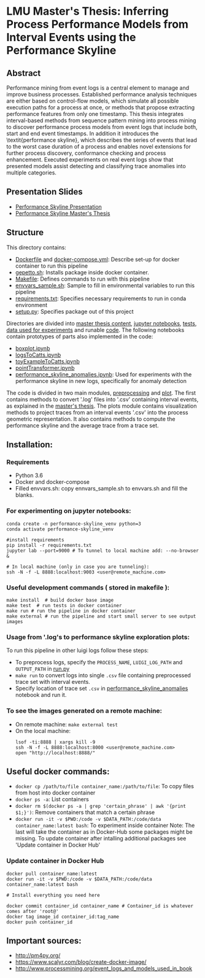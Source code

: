 # LMU Master's Thesis: Inferring Process Performance Models from Interval Events using the Performance Skyline

## Abstract
Performance mining from event logs is a central element to manage and improve business processes.
Established performance analysis techniques are either based on control-flow models, which simulate
all possible execution paths for a process at once, or methods that propose extracting performance
features from only one timestamp. This thesis integrates interval-based methods from sequence pattern
mining into process mining to discover performance process models from event logs that include both,
start and end event timestamps. In addition it introduces the \textit{performance skyline}, which
describes the series of events that lead to the worst case duration of a process and  enables novel
extensions for further process discovery, conformance checking and process enhancement. Executed
experiments on real event logs show that presented models assist detecting and classifying trace
anomalies into multiple categories.

## Presentation Slides
* [Performance Skyline Presentation](master_thesis/Inferring_Process_Performance%20Models%20from_Interval_Events_using_the_Performance_Skyline.pdf)
* [Performance Skyline Master's Thesis](master_thesis/Performance_Skyline_Andrea_Maldonado.pdf)

## Structure
This directory contains:
- [Dockerfile]() and [docker-compose.yml](): Describe set-up for docker container to run this pipeline
- [gepetto.sh](): Installs package inside docker container.
- [Makefile](): Defines commands to run with this pipeline
- [envvars_sample.sh](): Sample to fill in environmental variables to run this pipeline
- [requirements.txt](): Specifies necessary requirements to run in conda environment
- [setup.py](): Specifies package out of this project

Directories are divided into [master thesis content](master_thesis/), [jupyter notebooks](notebooks/), [tests](tests/), [data used for experiments](data/) and runable [code](processmining/).
The following notebooks contain prototypes of parts also implemented in the code: 
- [boxplot.ipynb](notebooks/boxplot.ipynb)
- [logsToCatts.ipynb](notebooks/logsToCatts.ipynb)
- [toyExampleToCatts.ipynb](notebooks/toyExampleToCatts.ipynb)
- [pointTransformer.ipynb](notebooks/pointTransformer.ipynb)
- [performance_skyline_anomalies.ipynb](notebooks/performance_skyline_anomalies.ipynb): Used for experiments with the performance skyline  in new logs, specifically for anomaly detection 

The code is divided in two main modules, [preprocessing](processmining/preprocessing) and [plot](processmining/plot). The first contains methods to convert '.log' files into '.csv' containing interval events, as explained in the [master's thesis](master_thesis/Performance_Skyline_Andrea_Maldonado.pdf).
The plots module contains visualization methods to project traces from an interval events '.csv' into the process geometric representation. It also contains methods to compute the performance skyline and the average trace from a trace set.


## Installation:
### Requirements
- Python 3.6
- Docker and docker-compose
- Filled envvars.sh: copy ennvars_sample.sh to envvars.sh and fill the blanks.

### For experimenting on jupyter notebooks:
```
conda create -n performance-skyline_venv python=3
conda activate performance-skyline_venv

#install requirements
pip install -r requirements.txt
jupyter lab --port=9000 # To tunnel to local machine add: --no-browser &

# In local machine (only in case you are tunneling): 
ssh -N -f -L 8888:localhost:9003 <user@remote_machine.com>
```

### Useful development commands ( stored in makefile ):
```
make install  # build docker base image
make test  # run tests in docker container
make run # run the pipeline in docker container
make external # run the pipeline and start small server to see output images
```

### Usage from '.log's to performance skyline exploration plots: 
To run this pipeline in other luigi logs follow these steps: 
- To preprocess logs, specify the `PROCESS_NAME`, `LUIGI_LOG_PATH` and `OUTPUT_PATH` in [run.py](processmining/run.py)
- `make run` to convert logs into single `.csv` file containing preprocessed trace set with interval events.
- Specify location of trace set `.csv` in [performance_skyline_anomalies](notebooks/performance_skyline_anomalies.ipybn) notebook and run it.
### To see the images generated on a remote machine: 
- On remote machine: `make external test`
- On the local machine:
	```
	lsof -ti:8888 | xargs kill -9
	ssh -N -f -L 8888:localhost:8000 <user@remote_machine.com>
	open "http://localhost:8888/"
	```


## Useful docker commands: 
- `docker cp /path/to/file container_name:/path/to/file`: To copy files from host into docker container
- `docker ps -a`: List containers
- `docker rm $(docker ps -a | grep 'certain_phrase' | awk '{print $1;}')`: Remove containers that match a certain phrase
- `docker run -it -v $PWD:/code -v $DATA_PATH:/code/data container_name:latest bash`: To experiment inside container
	Note: The last will take the container as in Docker-Hub some packages might be missing.
	To update container after intalling additional packages  see 'Update container in Docker Hub'

### Update container in Docker Hub
```
docker pull container_name:latest
docker run -it -v $PWD:/code -v $DATA_PATH:/code/data container_name:latest bash

# Install everything you need here

docker commit container_id container_name # Container_id is whatever comes after 'root@'
docker tag image_id container_id:tag_name
docker push container_id
```


## Important sources: 

- http://pm4py.org/
- https://www.scalyr.com/blog/create-docker-image/
- http://www.processmining.org/event_logs_and_models_used_in_book
